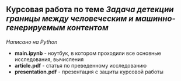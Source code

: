 ## Курсовая работа по теме _Задача детекции границы между человеческим и машинно-генерируемым контентом_

_Написано на Python_


* **main.ipynb** - ноутбук, в котором проходили все основные исследования, вычисления
* **article.pdf** - статья по преведенному исследованию
* **presentation.pdf** - презентация с защиты курсовой работы